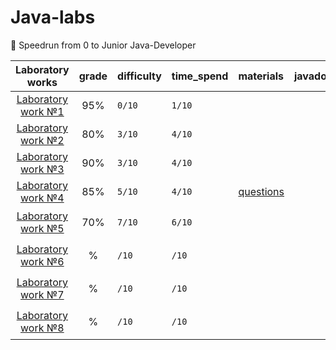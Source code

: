 # Java-labs
📒 Speedrun from 0 to Junior Java-Developer

|    **Laboratory works**    | **grade** | **difficulty** | **time_spend**  | **materials** | **javadoc** | **status** |
|:--------------------------:|:---------:|:---------------|:----------------|:--------------|:-----------:| :-----------:|
| [Laboratory work №1](lab1) |   	95%	   | `0/10`           |   `1/10`		     |               |             |  done✅ |
| [Laboratory work №2](lab2) |    80%    | `3/10`	          |   `4/10`	       |               |             |	done✅|
| [Laboratory work №3](lab3) |   	90%	   | `3/10`           | 	`4/10`         |               |             |  done✅ |
| [Laboratory work №4](lab4) |   	85%	   | `5/10`           | 	`4/10`         |  [questions](https://docs.google.com/document/d/1Taf-X0wgn1qAw74n5DjuNcbWJqFeCFkURIQ17130BB4/edit)             |             |  done✅ |
| [Laboratory work №5](lab5) |   	70%	   | `7/10`           | 	`6/10`         |               |             | 	in process✏️ |
| [Laboratory work №6](lab6) |   	%	   | `/10`           | 	`/10`         |               |             | 	in process✏️ |
| [Laboratory work №7](lab5) |  	%	   | `/10`           | 	`/10`         |               |             | 	in process✏️ |
| [Laboratory work №8](lab5) |   	%	   | `/10`           | 	`/10`         |               |             | 	in process✏️ |


